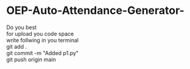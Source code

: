 # OEP-Auto-Attendance-Generator-
Do you best <br>
for upload you code space <br>
write follwing in you terminal<br>
git add .<br>
git commit -m "Added p1.py"<br>
git push origin main<br>

